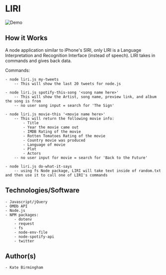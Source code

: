 # LIRI

![Demo](https://user-images.githubusercontent.com/30732917/38844198-a1818504-41af-11e8-95bd-c444a7307f9e.gif)

## How it Works

A node application similar to iPhone's SIRI, only LIRI is a Language Interpretation and Recognition Interface (instead of speech). LIRI takes in commands and gives back data. 

Commands:

	- node liri.js my-tweets
		-- This will show the last 20 tweets for node.js

	- node liri.js spotify-this-song '<song name here>'
		-- This will show the Artist, song name, preview link, and album the song is from
		-- no user song input = search for 'The Sign'

	- node liri.js movie-this '<movie name here>'
		-- This will return the following movie info:
			- Title
			- Year the movie came out 
			- IMDB Rating of the movie
			- Rotten Tomatoes Rating of the movie
			- Country movie was produced
			- Language of movie
			- Plot
			- Actors
		-- no user input for movie = search for 'Back to the Future'

	- node liri.js do-what-it-says 
		-- using fs Node package, LIRI will take text inside of random.txt and then use it to call one of LIRI's commands

## Technologies/Software
	- Javascript/jQuery
	- OMDb API
	- Node.js
	- NPM packages:
		- dotenv
		- request
		- fs
		- node-env-file
		- node-spotify-api
		- twitter

## Author(s)
	- Kate Birmingham
